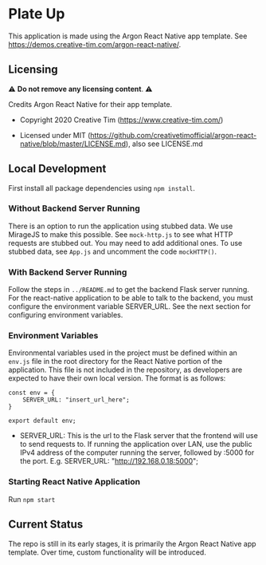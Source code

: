 # Plate Up

This application is made using the Argon React Native app template. See https://demos.creative-tim.com/argon-react-native/.

## Licensing

⚠️ **Do not remove any licensing content**. ⚠️

Credits Argon React Native for their app template.

- Copyright 2020 Creative Tim (https://www.creative-tim.com/)

- Licensed under MIT (https://github.com/creativetimofficial/argon-react-native/blob/master/LICENSE.md), also see LICENSE.md

## Local Development

First install all package dependencies using `npm install`.

### Without Backend Server Running

There is an option to run the application using stubbed data. We use MirageJS to make this possible. See `mock-http.js` to see what HTTP requests are stubbed out. You may need to add additional ones. To use stubbed data, see `App.js` and uncomment the code `mockHTTP()`.

### With Backend Server Running

Follow the steps in `../README.md` to get the backend Flask server running. For the react-native application to be able to talk to the backend, you must configure the environment variable SERVER_URL. See the next section for configuring environment variables.

### Environment Variables

Environmental variables used in the project must be defined within an `env.js` file in the root directory for the React
Native portion of the application. This file is not included in the repository, as developers are expected to have their
own local version. The format is as follows:

```
const env = {
    SERVER_URL: "insert_url_here";
}

export default env;
```

- SERVER_URL: This is the url to the Flask server that the frontend will use to send requests to. If running the application
  over LAN, use the public IPv4 address of the computer running the server, followed by :5000 for the port. E.g.
  SERVER_URL: "http://192.168.0.18:5000";

### Starting React Native Application

Run `npm start`

## Current Status

The repo is still in its early stages, it is primarily the Argon React Native app template. Over time, custom functionality will be introduced.
